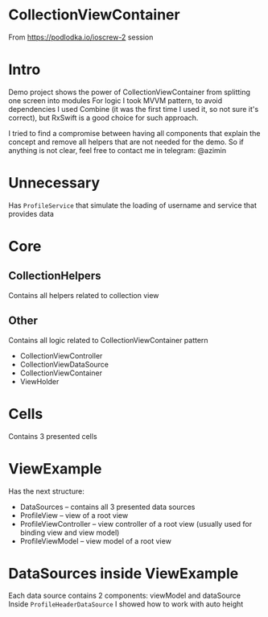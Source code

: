 # CollectionViewContainer
From https://podlodka.io/ioscrew-2 session

# Intro
Demo project shows the power of CollectionViewContainer from splitting one screen into modules
For logic I took MVVM pattern, to avoid dependencies I used Combine (it was the first time I used it, so not sure it's correct), but RxSwift is a good choice for such approach.

I tried to find a compromise between having all components that explain the concept and remove all helpers that are not needed for the demo. So if anything is not clear, feel free to contact me in telegram: @azimin

# Unnecessary
Has `ProfileService` that simulate the loading of username and service that provides data

# Core
## CollectionHelpers
Contains all helpers related to collection view
## Other
Contains all logic related to CollectionViewContainer pattern
* CollectionViewController
* CollectionViewDataSource
* CollectionViewContainer
* ViewHolder

# Cells
Contains 3 presented cells

# ViewExample
Has the next structure:
* DataSources – contains all 3 presented data sources
* ProfileView – view of a root view
* ProfileViewController – view controller of a root view (usually used for binding view and view model)
* ProfileViewModel – view model of a root view

# DataSources inside ViewExample
Each data source contains 2 components: viewModel and dataSource
Inside `ProfileHeaderDataSource` I showed how to work with auto height

